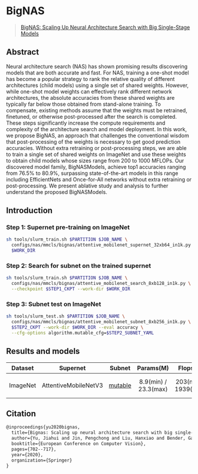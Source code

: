 # BigNAS

> [BigNAS: Scaling Up Neural Architecture Search with Big Single-Stage Models](https://arxiv.org/abs/2003.11142)

<!-- [ALGORITHM] -->

## Abstract

Neural architecture search (NAS) has shown promising results discovering models that are both accurate and fast. For NAS, training a one-shot model has become a popular strategy to rank the relative quality of different architectures (child models) using a single set of shared weights. However, while one-shot model weights can effectively rank different network architectures, the absolute accuracies from these shared weights are typically far below those obtained from stand-alone training. To compensate, existing methods assume that the weights must be retrained, finetuned, or otherwise post-processed after the search is completed. These steps significantly increase the compute requirements and complexity of the architecture search and model deployment. In this work, we propose BigNAS, an approach that challenges the conventional wisdom that post-processing of the weights is necessary to get good prediction accuracies. Without extra retraining or post-processing steps, we are able to train a single set of shared weights on ImageNet and use these weights to obtain child models whose sizes range from 200 to 1000 MFLOPs. Our discovered model family, BigNASModels, achieve top1 accuracies ranging from 76.5% to 80.9%, surpassing state-of-the-art models in this range including EfficientNets and Once-for-All networks without extra retraining or post-processing. We present ablative study and analysis to further understand the proposed BigNASModels.

## Introduction

### Step 1: Supernet pre-training on ImageNet

```bash
sh tools/slurm_train.sh $PARTITION $JOB_NAME \
  configs/nas/mmcls/bignas/attentive_mobilenet_supernet_32xb64_in1k.py \
  $WORK_DIR
```

### Step 2: Search for subnet on the trained supernet

```bash
sh tools/slurm_train.sh $PARTITION $JOB_NAME \
  configs/nas/mmcls/bignas/attentive_mobilenet_search_8xb128_in1k.py \
  --checkpoint $STEP1_CKPT --work-dir $WORK_DIR
```

### Step 3: Subnet test on ImageNet

```bash
sh tools/slurm_test.sh $PARTITION $JOB_NAME \
  configs/nas/mmcls/bignas/attentive_mobilenet_subnet_8xb256_in1k.py \
  $STEP2_CKPT --work-dir $WORK_DIR --eval accuracy \
  --cfg-options algorithm.mutable_cfg=$STEP2_SUBNET_YAML
```

## Results and models

| Dataset  |       Supernet       |                                                                                                              Subnet                                                                                                               |      Params(M)       |       Flops(G)       |          Top-1          |                           Config                            |                                                                                                                                                                                                                                                                                                               Download                                                                                                                                                                                                                                                                                                               |     Remarks      |
| :------: | :------------------: | :-------------------------------------------------------------------------------------------------------------------------------------------------------------------------------------------------------------------------------: | :------------------: | :------------------: | :---------------------: | :---------------------------------------------------------: | :----------------------------------------------------------------------------------------------------------------------------------------------------------------------------------------------------------------------------------------------------------------------------------------------------------------------------------------------------------------------------------------------------------------------------------------------------------------------------------------------------------------------------------------------------------------------------------------------------------------------------------: | :--------------: |
| ImageNet | AttentiveMobileNetV3 | [mutable](https://download.openmmlab.com/mmrazor/v0.1/nas/detnas/detnas_subnet_frcnn_shufflenetv2_fpn_1x_coco/detnas_subnet_frcnn_shufflenetv2_fpn_1x_coco_bbox_backbone_flops-0.34M_mAP-37.5_20211222-67fea61f_mutable_cfg.yaml) | 8.9(min) / 23.3(max) | 203(min) / 1939(max) | 77.29(min) / 81.65(max) | [config](./detnas_subnet_frcnn_shufflenetv2_fpn_1x_coco.py) | [pretrain](https://download.openmmlab.com/mmrazor/v0.1/nas/detnas/detnas_subnet_frcnn_shufflenetv2_fpn_1x_coco/detnas_subnet_shufflenetv2_8xb128_in1k_acc-74.08_20211223-92e9b66a.pth) \|[model](https://download.openmmlab.com/mmrazor/v0.1/nas/detnas/detnas_subnet_frcnn_shufflenetv2_fpn_1x_coco/detnas_subnet_frcnn_shufflenetv2_fpn_1x_coco_bbox_backbone_flops-0.34M_mAP-37.5_20211222-67fea61f.pth) \| [log](https://download.openmmlab.com/mmrazor/v0.1/nas/detnas/detnas_subnet_frcnn_shufflenetv2_fpn_1x_coco/detnas_subnet_frcnn_shufflenetv2_fpn_1x_coco_bbox_backbone_flops-0.34M_mAP-37.5_20211222-67fea61f.log.json) | MMRazor searched |

## Citation

```latex
@inproceedings{yu2020bignas,
  title={Bignas: Scaling up neural architecture search with big single-stage models},
  author={Yu, Jiahui and Jin, Pengchong and Liu, Hanxiao and Bender, Gabriel and Kindermans, Pieter-Jan and Tan, Mingxing and Huang, Thomas and Song, Xiaodan and Pang, Ruoming and Le, Quoc},
  booktitle={European Conference on Computer Vision},
  pages={702--717},
  year={2020},
  organization={Springer}
}
```
